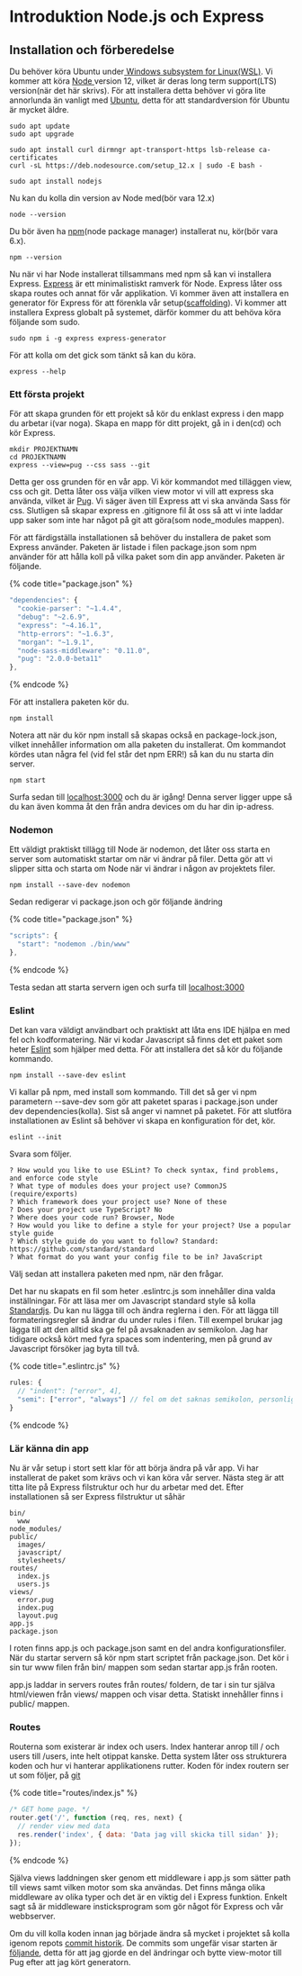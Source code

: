 # Introduktion Node.js och Express

## Installation och förberedelse

Du behöver köra Ubuntu under[ Windows subsystem for Linux\(WSL\)](https://docs.microsoft.com/en-us/windows/wsl/install-win10). Vi kommer att köra [Node ](https://nodejs.org/)version 12, vilket är deras long term support\(LTS\) version\(när det här skrivs\). För att installera detta behöver vi göra lite annorlunda än vanligt med [Ubuntu](https://ubuntu.com/), detta för att standardversion för Ubuntu är mycket äldre.

```text
sudo apt update
sudo apt upgrade

sudo apt install curl dirmngr apt-transport-https lsb-release ca-certificates
curl -sL https://deb.nodesource.com/setup_12.x | sudo -E bash -

sudo apt install nodejs
```

Nu kan du kolla din version av Node med\(bör vara 12.x\)

```text
node --version
```

Du bör även ha [npm](https://www.npmjs.com/)\(node package manager\) installerat nu, kör\(bör vara 6.x\).

```text
npm --version
```

Nu när vi har Node installerat tillsammans med npm så kan vi installera Express. [Express](https://expressjs.com/) är ett minimalistiskt ramverk för Node. Express låter oss skapa routes och annat för vår applikation. Vi kommer även att installera en generator för Express för att förenkla vår setup\([scaffolding](https://en.wikipedia.org/wiki/Scaffold_%28programming%29)\). Vi kommer att installera Express globalt på systemet, därför kommer du att behöva köra följande som sudo.

```text
sudo npm i -g express express-generator
```

För att kolla om det gick som tänkt så kan du köra.

```text
express --help
```

### Ett första projekt

För att skapa grunden för ett projekt så kör du enklast express i den mapp du arbetar i\(var noga\). Skapa en mapp för ditt projekt, gå in i den\(cd\) och kör Express.

```text
mkdir PROJEKTNAMN
cd PROJEKTNAMN
express --view=pug --css sass --git
```

Detta ger oss grunden för en vår app. Vi kör kommandot med tilläggen view, css och git. Detta låter oss välja vilken view motor vi vill att express ska använda, vilket är [Pug](https://pugjs.org/). Vi säger även till Express att vi ska använda Sass för css. Slutligen så skapar express en .gitignore fil åt oss så att vi inte laddar upp saker som inte har något på git att göra\(som node\_modules mappen\). 

För att färdigställa installationen så behöver du installera de paket som Express använder. Paketen är listade i filen package.json som npm använder för att hålla koll på vilka paket som din app använder. Paketen är följande.

{% code title="package.json" %}
```javascript
"dependencies": {
  "cookie-parser": "~1.4.4",
  "debug": "~2.6.9",
  "express": "~4.16.1",
  "http-errors": "~1.6.3",
  "morgan": "~1.9.1",
  "node-sass-middleware": "0.11.0",
  "pug": "2.0.0-beta11"
},
```
{% endcode %}

För att installera paketen kör du.

```text
npm install
```

Notera att när du kör npm install så skapas också en package-lock.json, vilket innehåller information om alla paketen du installerat. Om kommandot kördes utan några fel \(vid fel står det npm ERR!\) så kan du nu starta din server.

```text
npm start
```

Surfa sedan till [localhost:3000](http://localhost:3000) och du är igång! Denna server ligger uppe så du kan även komma åt den från andra devices om du har din ip-adress.

### Nodemon

Ett väldigt praktiskt tillägg till Node är nodemon, det låter oss starta en server som automatiskt startar om när vi ändrar på filer. Detta gör att vi slipper sitta och starta om Node när vi ändrar i någon av projektets filer.

```text
npm install --save-dev nodemon
```

Sedan redigerar vi package.json och gör följande ändring

{% code title="package.json" %}
```javascript
"scripts": {
  "start": "nodemon ./bin/www"
},
```
{% endcode %}

Testa sedan att starta servern igen och surfa till [localhost:3000](http://localhost:3000)

### Eslint

Det kan vara väldigt användbart och praktiskt att låta ens IDE hjälpa en med fel och kodformatering. När vi kodar Javascript så finns det ett paket som heter [Eslint](https://eslint.org/) som hjälper med detta. För att installera det så kör du följande kommando.

```text
npm install --save-dev eslint
```

Vi kallar på npm, med install som kommando. Till det så ger vi npm parametern --save-dev som gör att paketet sparas i package.json under dev dependencies\(kolla\). Sist så anger vi namnet på paketet. För att slutföra installationen av Eslint så behöver vi skapa en konfiguration för det, kör.

```text
eslint --init
```

Svara som följer.

```text
? How would you like to use ESLint? To check syntax, find problems, and enforce code style
? What type of modules does your project use? CommonJS (require/exports)
? Which framework does your project use? None of these
? Does your project use TypeScript? No
? Where does your code run? Browser, Node
? How would you like to define a style for your project? Use a popular style guide
? Which style guide do you want to follow? Standard: https://github.com/standard/standard
? What format do you want your config file to be in? JavaScript
```

Välj sedan att installera paketen med npm, när den frågar.

Det har nu skapats en fil som heter .eslintrc.js som innehåller dina valda inställningar. För att läsa mer om Javascript standard style så kolla [Standardjs](https://standardjs.com/rules.html). Du kan nu lägga till och ändra reglerna i den. För att lägga till formateringsregler så ändrar du under rules i filen. Till exempel brukar jag lägga till att den alltid ska ge fel på avsaknaden av semikolon. Jag har tidigare också kört med fyra spaces som indentering, men på grund av Javascript försöker jag byta till två.

{% code title=".eslintrc.js" %}
```javascript
rules: {
  // "indent": ["error", 4],
  "semi": ["error", "always"] // fel om det saknas semikolon, personlig preferens
}
```
{% endcode %}

### Lär känna din app

Nu är vår setup i stort sett klar för att börja ändra på vår app. Vi har installerat de paket som krävs och vi kan köra vår server. Nästa steg är att titta lite på Express filstruktur och hur du arbetar med det. Efter installationen så ser Express filstruktur ut såhär

```text
bin/
  www
node_modules/
public/
  images/
  javascript/
  stylesheets/
routes/
  index.js
  users.js
views/
  error.pug
  index.pug
  layout.pug
app.js
package.json
```

I roten finns app.js och package.json samt en del andra konfigurationsfiler. När du startar servern så kör npm start scriptet från package.json. Det kör i sin tur www filen från bin/ mappen som sedan startar app.js från rooten.

app.js laddar in servers routes från routes/ foldern, de tar i sin tur själva html/viewen från views/ mappen och visar detta. Statiskt innehåller finns i public/ mappen.

### Routes

Routerna som existerar är index och users. Index hanterar anrop till / och users till /users, inte helt otippat kanske. Detta system låter oss strukturera koden och hur vi hanterar applikationens rutter. Koden för index routern ser ut som följer, på [git](https://github.com/jensnti/wsp1-node/blob/ac1733d144ed049550e30fa2a711ae876ef9c3cd/routes/index.js)

{% code title="routes/index.js" %}
```javascript
/* GET home page. */
router.get('/', function (req, res, next) {
  // render view med data
  res.render('index', { data: 'Data jag vill skicka till sidan' });
});
```
{% endcode %}

Själva views laddningen sker genom ett middleware i app.js som sätter path till views samt vilken motor som ska användas. Det finns många olika middleware av olika typer och det är en viktig del i Express funktion. Enkelt sagt så är middleware insticksprogram som gör något för Express och vår webbserver.

Om du vill kolla koden innan jag började ändra så mycket i projektet så kolla igenom repots [commit historik](https://github.com/jensnti/wsp1-node/commits/master). De commits som ungefär visar starten är [följande](https://github.com/jensnti/wsp1-node/tree/ac1733d144ed049550e30fa2a711ae876ef9c3cd), detta för att jag gjorde en del ändringar och bytte view-motor till Pug efter att jag kört generatorn.

